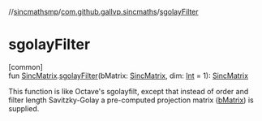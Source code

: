 //[sincmathsmp](../../index.md)/[com.github.gallvp.sincmaths](index.md)/[sgolayFilter](sgolay-filter.md)

# sgolayFilter

[common]\
fun [SincMatrix](-sinc-matrix/index.md).[sgolayFilter](sgolay-filter.md)(bMatrix: [SincMatrix](-sinc-matrix/index.md), dim: [Int](https://kotlinlang.org/api/latest/jvm/stdlib/kotlin/-int/index.html) = 1): [SincMatrix](-sinc-matrix/index.md)

This function is like Octave's sgolayfilt, except that instead of order and filter length Savitzky-Golay a pre-computed projection matrix ([bMatrix](sgolay-filter.md)) is supplied.
